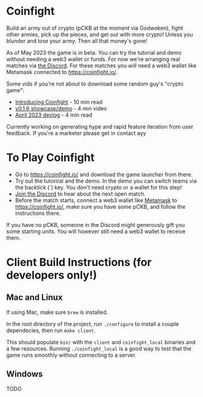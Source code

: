 # Coinfight

Build an army out of crypto (pCKB at the moment via Godwoken), fight other armies, pick up the pieces, and get out with more crypto! Unless you blunder and lose your army. Then all that money's gone!

As of May 2023 the game is in beta. You can try the tutorial and demo without needing a web3 wallet or funds. For now we're arranging real matches via [the Discord](https://discord.gg/hdhCbCqf5m). For these matches you *will* need a web3 wallet like Metamask connected to https://coinfight.io/.

Some vids if you're not about to download some random guy's "crypto game":
* [Introducing Coinfight](https://medium.com/@coinop.logan/introducing-coinfight-db55c3f918ed) - 10 min read
* [v0.1.6 showcase/demo](https://youtu.be/QRzH7jZX7B4) - 4 min video
* [April 2023 devlog](https://medium.com/@coinop.logan/coinfight-devlog-3-472636deec57) - 4 min read

Currently working on generating hype and rapid feature iteration from user feedback. If you're a marketer please get in contact ayy

# To Play Coinfight

* Go to https://coinfight.io/ and download the game launcher from there.
* Try out the tutoriral and the demo. In the demo you can switch teams via the backtick (`) key. You don't need crypto or a wallet for this step!
* [Join the Discord](https://discord.gg/hdhCbCqf5m) to hear about the next open match.
* Before the match starts, connect a web3 wallet like [Metamask](https://metamask.io/) to https://coinfight.io/, make sure you have some pCKB, and follow the instructions there.

If you have no pCKB, someone in the Discord might generously gift you some starting units. You will however still need a web3 wallet to receive them.

# Client Build Instructions (for developers only!)

## Mac and Linux

If using Mac, make sure `brew` is installed.

In the root directory of the project, run `./configure` to install a couple dependecies, then run `make client`.

This should populate `bin/` with the `client` and `coinfight_local` binaries and a few resources. Running `./coinfight_local` is a good way to test that the game runs smoothly without connecting to a server.

## Windows

TODO
